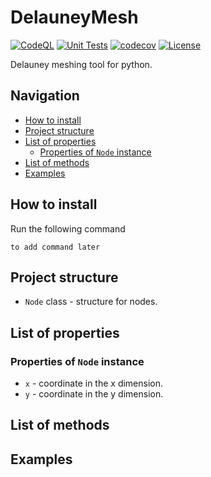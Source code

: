 # DelauneyMesh

[![CodeQL](https://github.com/jmrenier13/DelauneyMesh/actions/workflows/codeql.yml/badge.svg)](https://github.com/jmrenier13/DelauneyMesh/actions/workflows/codeql.yml)
[![Unit Tests](https://github.com/jmrenier13/DelauneyMesh/actions/workflows/unit_tests.yml/badge.svg)](https://github.com/jmrenier13/DelauneyMesh/actions/workflows/build-tests.yml)
[![codecov](https://codecov.io/gh/jmrenier13/DelauneyMesh/branch/main/graph/badge.svg?token=THJ84SUYUT)](https://codecov.io/gh/jmrenier13/DelauneyMesh)
[![License](https://img.shields.io/badge/license-BSD-green)](https://github.com/jmrenier13/DelauneyMesh/blob/main/LICENSE)

Delauney meshing tool for python.

## Navigation

- [How to install](#how-to-install)
- [Project structure](#project-structure)
- [List of properties](#list-of-properties)
    - [Properties of `Node` instance](#properties-of-node-instance)
- [List of methods](#list-of-methods)
- [Examples](#examples)

## How to install

Run the following command

```shell
to add command later
```

## Project structure

* `Node` class - structure for nodes.

## List of properties

### Properties of `Node` instance

* `x` - coordinate in the x dimension.
* `y` - coordinate in the y dimension.

## List of methods

## Examples

